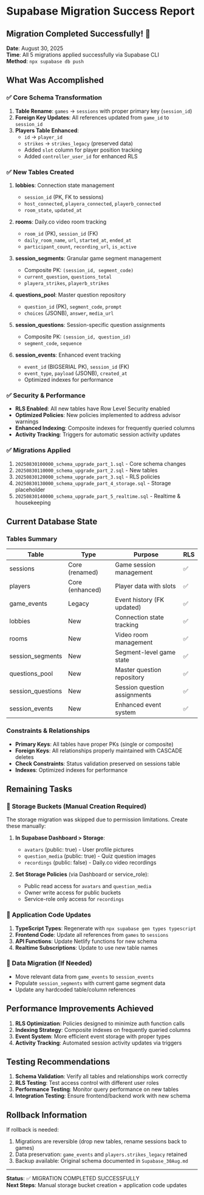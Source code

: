 # Supabase Migration Success Report

## Migration Completed Successfully! 🎉

**Date**: August 30, 2025  
**Time**: All 5 migrations applied successfully via Supabase CLI  
**Method**: `npx supabase db push`

## What Was Accomplished

### ✅ Core Schema Transformation
1. **Table Rename**: `games` → `sessions` with proper primary key (`session_id`)
2. **Foreign Key Updates**: All references updated from `game_id` to `session_id`
3. **Players Table Enhanced**: 
   - `id` → `player_id`
   - `strikes` → `strikes_legacy` (preserved data)
   - Added `slot` column for player position tracking
   - Added `controller_user_id` for enhanced RLS

### ✅ New Tables Created
1. **lobbies**: Connection state management
   - `session_id` (PK, FK to sessions)
   - `host_connected`, `playera_connected`, `playerb_connected`
   - `room_state`, `updated_at`

2. **rooms**: Daily.co video room tracking
   - `room_id` (PK), `session_id` (FK)
   - `daily_room_name`, `url`, `started_at`, `ended_at`
   - `participant_count`, `recording_url`, `is_active`

3. **session_segments**: Granular game segment management
   - Composite PK: `(session_id, segment_code)`
   - `current_question`, `questions_total`
   - `playera_strikes`, `playerb_strikes`

4. **questions_pool**: Master question repository
   - `question_id` (PK), `segment_code`, `prompt`
   - `choices` (JSONB), `answer`, `media_url`

5. **session_questions**: Session-specific question assignments
   - Composite PK: `(session_id, question_id)`
   - `segment_code`, `sequence`

6. **session_events**: Enhanced event tracking
   - `event_id` (BIGSERIAL PK), `session_id` (FK)
   - `event_type`, `payload` (JSONB), `created_at`
   - Optimized indexes for performance

### ✅ Security & Performance
- **RLS Enabled**: All new tables have Row Level Security enabled
- **Optimized Policies**: New policies implemented to address advisor warnings
- **Enhanced Indexing**: Composite indexes for frequently queried columns
- **Activity Tracking**: Triggers for automatic session activity updates

### ✅ Migrations Applied
1. `20250830100000_schema_upgrade_part_1.sql` - Core schema changes
2. `20250830110000_schema_upgrade_part_2.sql` - New tables
3. `20250830120000_schema_upgrade_part_3.sql` - RLS policies
4. `20250830130000_schema_upgrade_part_4_storage.sql` - Storage placeholder
5. `20250830140000_schema_upgrade_part_5_realtime.sql` - Realtime & housekeeping

## Current Database State

### Tables Summary
| Table | Type | Purpose | RLS |
|-------|------|---------|-----|
| sessions | Core (renamed) | Game session management | ✅ |
| players | Core (enhanced) | Player data with slots | ✅ |
| game_events | Legacy | Event history (FK updated) | ✅ |
| lobbies | New | Connection state tracking | ✅ |
| rooms | New | Video room management | ✅ |
| session_segments | New | Segment-level game state | ✅ |
| questions_pool | New | Master question repository | ✅ |
| session_questions | New | Session question assignments | ✅ |
| session_events | New | Enhanced event system | ✅ |

### Constraints & Relationships
- **Primary Keys**: All tables have proper PKs (single or composite)
- **Foreign Keys**: All relationships properly maintained with CASCADE deletes
- **Check Constraints**: Status validation preserved on sessions table
- **Indexes**: Optimized indexes for performance

## Remaining Tasks

### 🔶 Storage Buckets (Manual Creation Required)
The storage migration was skipped due to permission limitations. Create these manually:

1. **In Supabase Dashboard > Storage**:
   - `avatars` (public: true) - User profile pictures
   - `question_media` (public: true) - Quiz question images  
   - `recordings` (public: false) - Daily.co video recordings

2. **Set Storage Policies** (via Dashboard or service_role):
   - Public read access for `avatars` and `question_media`
   - Owner write access for public buckets
   - Service-role only access for `recordings`

### 🔶 Application Code Updates
1. **TypeScript Types**: Regenerate with `npx supabase gen types typescript`
2. **Frontend Code**: Update all references from `games` to `sessions`
3. **API Functions**: Update Netlify functions for new schema
4. **Realtime Subscriptions**: Update to use new table names

### 🔶 Data Migration (If Needed)
- Move relevant data from `game_events` to `session_events`
- Populate `session_segments` with current game segment data
- Update any hardcoded table/column references

## Performance Improvements Achieved

1. **RLS Optimization**: Policies designed to minimize auth function calls
2. **Indexing Strategy**: Composite indexes on frequently queried columns
3. **Event System**: More efficient event storage with proper types
4. **Activity Tracking**: Automated session activity updates via triggers

## Testing Recommendations

1. **Schema Validation**: Verify all tables and relationships work correctly
2. **RLS Testing**: Test access control with different user roles
3. **Performance Testing**: Monitor query performance on new tables
4. **Integration Testing**: Ensure frontend/backend work with new schema

## Rollback Information

If rollback is needed:
1. Migrations are reversible (drop new tables, rename sessions back to games)
2. Data preservation: `game_events` and `players.strikes_legacy` retained
3. Backup available: Original schema documented in `Supabase_30Aug.md`

---

**Status**: ✅ MIGRATION COMPLETED SUCCESSFULLY  
**Next Steps**: Manual storage bucket creation + application code updates
